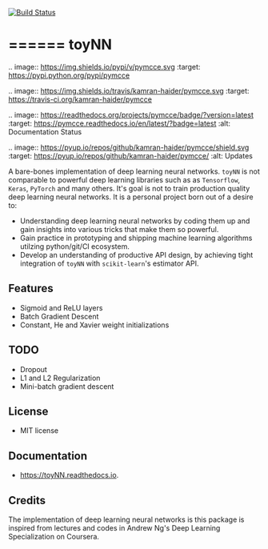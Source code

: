 [![Build Status](https://travis-ci.org/kamran-haider/toyNN.svg?branch=master)](https://travis-ci.org/kamran-haider/toyNN)

======
toyNN
======


.. image:: https://img.shields.io/pypi/v/pymcce.svg
        :target: https://pypi.python.org/pypi/pymcce

.. image:: https://img.shields.io/travis/kamran-haider/pymcce.svg
        :target: https://travis-ci.org/kamran-haider/pymcce

.. image:: https://readthedocs.org/projects/pymcce/badge/?version=latest
        :target: https://pymcce.readthedocs.io/en/latest/?badge=latest
        :alt: Documentation Status

.. image:: https://pyup.io/repos/github/kamran-haider/pymcce/shield.svg
     :target: https://pyup.io/repos/github/kamran-haider/pymcce/
     :alt: Updates


A bare-bones implementation of deep learning neural networks. `toyNN` is not comparable to powerful deep learning libraries
such as as `Tensorflow`, `Keras`, `PyTorch` and many others. It's goal is not to train production quality deep learning 
neural networks. It is a personal project born out of a desire to:

* Understanding deep learning neural networks by coding them up and gain insights into various tricks that make them so powerful.
* Gain practice in prototyping and shipping machine learning algorithms utilzing python/git/CI ecosystem.
* Develop an understanding of productive API design, by achieving tight integration of `toyNN` with `scikit-learn`'s estimator API.



Features
--------
* Sigmoid and ReLU layers
* Batch Gradient Descent
* Constant, He and Xavier weight initializations


TODO
----

* Dropout
* L1 and L2 Regularization
* Mini-batch gradient descent



License
-------

* MIT license

Documentation
-------------
* https://toyNN.readthedocs.io.



Credits
---------

The implementation of deep learning neural networks is this package is inspired from lectures and codes in Andrew Ng's
Deep Learning Specialization on Coursera. 
